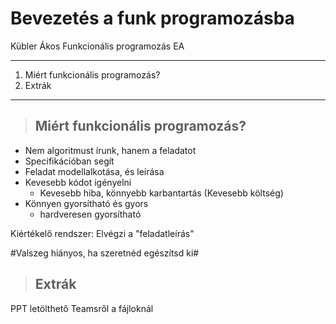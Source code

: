 # Bevezetés a funk programozásba

Kübler Ákos
Funkcionális programozás EA

---
1. Miért funkcionális programozás?
2. Extrák
---

>## Miért funkcionális programozás?
- Nem algoritmust írunk, hanem a feladatot
- Specifikációban segít
- Feladat modellalkotása, és leírása
- Kevesebb kódot igényelni
    - Kevesebb hiba, könnyebb karbantartás (Kevesebb költség)
- Könnyen gyorsítható és gyors
    - hardveresen gyorsítható

Kiértékelő rendszer: Elvégzi a "feladatleírás"

#Valszeg hiányos, ha szeretnéd egészítsd ki#

>## Extrák
PPT letölthető Teamsről a fájloknál